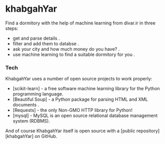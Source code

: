 # khabgahYar
Find a dormitory with the help of machine learning from divar.ir in three steps:

 - get and parse details .
 - filter and add them to databse .
 - ask your city and how much money do you have? .
 - use machine learning to find a suitable dormitory for you .
 
 ### Tech

KhabgahYar uses a number of open source projects to work properly:

* [scikit-learn] - a free software machine learning library for the Python programming language.
* [Beautiful Soup] - a Python package for parsing HTML and XML documents .
* [Requests] - the only Non-GMO HTTP library for Python!
* [mysql] - MySQL is an open source relational database management system (RDBMS).

And of course KhabgahYar itself is open source with a [public repository][khabgahYar]
 on GitHub.
